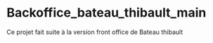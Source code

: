 # Backoffice_bateau_thibault_main
Ce projet fait suite à la version front office de Bateau thibault
